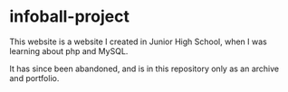 # infoball-project

This website is a website I created in Junior High School, when I was learning about php and MySQL.

It has since been abandoned, and is in this repository only as an archive and portfolio.
